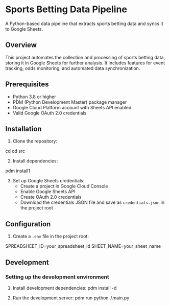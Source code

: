 # Sports Betting Data Pipeline

A Python-based data pipeline that extracts sports betting data and syncs it to Google Sheets.

## Overview

This project automates the collection and processing of sports betting data, storing it in Google Sheets for further analysis. It includes features for event tracking, odds monitoring, and automated data synchronization.

## Prerequisites

- Python 3.8 or higher
- PDM (Python Development Master) package manager
- Google Cloud Platform account with Sheets API enabled
- Valid Google OAuth 2.0 credentials

## Installation

1. Clone the repository:

cd <project-directory>
cd src

2. Install dependencies:

pdm install1

3. Set up Google Sheets credentials:
   - Create a project in Google Cloud Console
   - Enable Google Sheets API
   - Create OAuth 2.0 credentials
   - Download the credentials JSON file and save as `credentials.json` in the project root

## Configuration

1. Create a `.env` file in the project root:

SPREADSHEET_ID=your_spreadsheet_id
SHEET_NAME=your_sheet_name


## Development

### Setting up the development environment

1. Install development dependencies:
pdm install -d

2. Run the development server:
pdm run python .\main.py